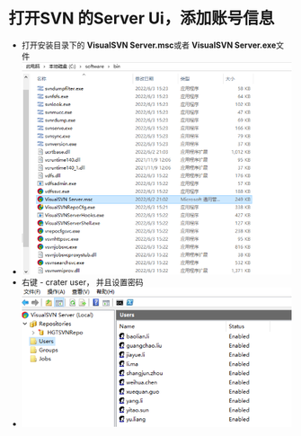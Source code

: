 # 打开SVN 的Server Ui，添加账号信息
- 打开安装目录下的 **VisualSVN Server.msc**或者 **VisualSVN Server.exe**文件
- ![2371fc16177fab2725c75735f7de3b31.png](../../../../_resources/2371fc16177fab2725c75735f7de3b31.png)
- 右键 - crater user， 并且设置密码
- ![20802f723991854edb5ed9870f91e8f6.png](../../../../_resources/20802f723991854edb5ed9870f91e8f6.png)